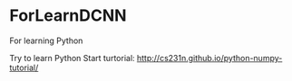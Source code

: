 # ForLearnDCNN
For learning Python

Try to learn Python
Start turtorial: http://cs231n.github.io/python-numpy-tutorial/
